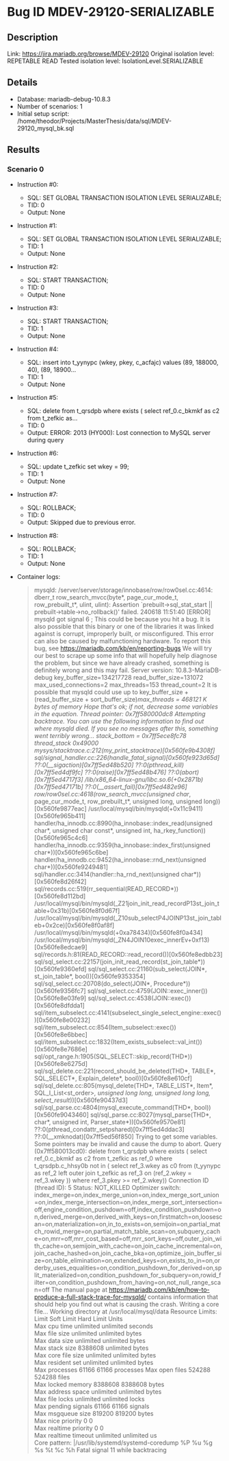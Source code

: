 # Bug ID MDEV-29120-SERIALIZABLE

## Description

Link:                     https://jira.mariadb.org/browse/MDEV-29120
Original isolation level: REPETABLE READ
Tested isolation level:   IsolationLevel.SERIALIZABLE


## Details
 * Database: mariadb-debug-10.8.3
 * Number of scenarios: 1
 * Initial setup script: /home/theodor/Projects/MasterThesis/data/sql/MDEV-29120_mysql_bk.sql

## Results
### Scenario 0
 * Instruction #0:
     - SQL:  SET GLOBAL TRANSACTION ISOLATION LEVEL SERIALIZABLE;
     - TID: 0
     - Output: None
 * Instruction #1:
     - SQL:  SET GLOBAL TRANSACTION ISOLATION LEVEL SERIALIZABLE;
     - TID: 1
     - Output: None
 * Instruction #2:
     - SQL:  START TRANSACTION;
     - TID: 0
     - Output: None
 * Instruction #3:
     - SQL:  START TRANSACTION;
     - TID: 1
     - Output: None
 * Instruction #4:
     - SQL:  insert into t_yynypc (wkey, pkey, c_acfajc) values (89, 188000, 40), (89, 18900...
     - TID: 1
     - Output: None
 * Instruction #5:
     - SQL:  delete from t_qrsdpb where exists ( select ref_0.c_bkmkf as c2 from t_zefkic as...
     - TID: 0
     - Output: ERROR: 2013 (HY000): Lost connection to MySQL server during query
 * Instruction #6:
     - SQL:  update t_zefkic set wkey = 99;
     - TID: 1
     - Output: None
 * Instruction #7:
     - SQL:  ROLLBACK;
     - TID: 0
     - Output: Skipped due to previous error.
 * Instruction #8:
     - SQL:  ROLLBACK;
     - TID: 1
     - Output: None

 * Container logs:
   > mysqld: /server/server/storage/innobase/row/row0sel.cc:4614: dberr_t row_search_mvcc(byte*, page_cur_mode_t, row_prebuilt_t*, ulint, ulint): Assertion `prebuilt->sql_stat_start || prebuilt->table->no_rollback()' failed.
   > 240618 11:51:40 [ERROR] mysqld got signal 6 ;
   > This could be because you hit a bug. It is also possible that this binary
   > or one of the libraries it was linked against is corrupt, improperly built,
   > or misconfigured. This error can also be caused by malfunctioning hardware.
   > To report this bug, see https://mariadb.com/kb/en/reporting-bugs
   > We will try our best to scrape up some info that will hopefully help
   > diagnose the problem, but since we have already crashed, 
   > something is definitely wrong and this may fail.
   > Server version: 10.8.3-MariaDB-debug
   > key_buffer_size=134217728
   > read_buffer_size=131072
   > max_used_connections=2
   > max_threads=153
   > thread_count=2
   > It is possible that mysqld could use up to 
   > key_buffer_size + (read_buffer_size + sort_buffer_size)*max_threads = 468121 K  bytes of memory
   > Hope that's ok; if not, decrease some variables in the equation.
   > Thread pointer: 0x7ff580000dc8
   > Attempting backtrace. You can use the following information to find out
   > where mysqld died. If you see no messages after this, something went
   > terribly wrong...
   > stack_bottom = 0x7ff5ece8fc78 thread_stack 0x49000
   > mysys/stacktrace.c:212(my_print_stacktrace)[0x560fe9b4308f]
   > sql/signal_handler.cc:226(handle_fatal_signal)[0x560fe923d65d]
   > ??:0(__sigaction)[0x7ff5ed48b520]
   > ??:0(pthread_kill)[0x7ff5ed4df9fc]
   > ??:0(raise)[0x7ff5ed48b476]
   > ??:0(abort)[0x7ff5ed4717f3]
   > /lib/x86_64-linux-gnu/libc.so.6(+0x2871b)[0x7ff5ed47171b]
   > ??:0(__assert_fail)[0x7ff5ed482e96]
   > row/row0sel.cc:4618(row_search_mvcc(unsigned char*, page_cur_mode_t, row_prebuilt_t*, unsigned long, unsigned long))[0x560fe9877eac]
   > /usr/local/mysql/bin/mysqld(+0x11c9411)[0x560fe965b411]
   > handler/ha_innodb.cc:8990(ha_innobase::index_read(unsigned char*, unsigned char const*, unsigned int, ha_rkey_function))[0x560fe965c4c6]
   > handler/ha_innodb.cc:9359(ha_innobase::index_first(unsigned char*))[0x560fe965c6be]
   > handler/ha_innodb.cc:9452(ha_innobase::rnd_next(unsigned char*))[0x560fe9249481]
   > sql/handler.cc:3414(handler::ha_rnd_next(unsigned char*))[0x560fe8d26f42]
   > sql/records.cc:519(rr_sequential(READ_RECORD*))[0x560fe8d112bd]
   > /usr/local/mysql/bin/mysqld(_Z21join_init_read_recordP13st_join_table+0x31b)[0x560fe8f0d67f]
   > /usr/local/mysql/bin/mysqld(_Z10sub_selectP4JOINP13st_join_tableb+0x2ce)[0x560fe8f0af8f]
   > /usr/local/mysql/bin/mysqld(+0xa78434)[0x560fe8f0a434]
   > /usr/local/mysql/bin/mysqld(_ZN4JOIN10exec_innerEv+0xf13)[0x560fe8edcae9]
   > sql/records.h:81(READ_RECORD::read_record())[0x560fe8edbb23]
   > sql/sql_select.cc:22157(join_init_read_record(st_join_table*))[0x560fe9360efd]
   > sql/sql_select.cc:21160(sub_select(JOIN*, st_join_table*, bool))[0x560fe9353354]
   > sql/sql_select.cc:20708(do_select(JOIN*, Procedure*))[0x560fe9356fc7]
   > sql/sql_select.cc:4759(JOIN::exec_inner())[0x560fe8e03fe9]
   > sql/sql_select.cc:4538(JOIN::exec())[0x560fe8dfdda1]
   > sql/item_subselect.cc:4141(subselect_single_select_engine::exec())[0x560fe8e00232]
   > sql/item_subselect.cc:854(Item_subselect::exec())[0x560fe8e6bbec]
   > sql/item_subselect.cc:1832(Item_exists_subselect::val_int())[0x560fe8e7686e]
   > sql/opt_range.h:1905(SQL_SELECT::skip_record(THD*))[0x560fe8e6275d]
   > sql/sql_delete.cc:221(record_should_be_deleted(THD*, TABLE*, SQL_SELECT*, Explain_delete*, bool))[0x560fe8e610cf]
   > sql/sql_delete.cc:805(mysql_delete(THD*, TABLE_LIST*, Item*, SQL_I_List<st_order>*, unsigned long long, unsigned long long, select_result*))[0x560fe90437d3]
   > sql/sql_parse.cc:4804(mysql_execute_command(THD*, bool))[0x560fe9043460]
   > sql/sql_parse.cc:8027(mysql_parse(THD*, char*, unsigned int, Parser_state*))[0x560fe9570e81]
   > ??:0(pthread_condattr_setpshared)[0x7ff5ed4ddac3]
   > ??:0(__xmknodat)[0x7ff5ed56f850]
   > Trying to get some variables.
   > Some pointers may be invalid and cause the dump to abort.
   > Query (0x7ff580013cd0): delete from t_qrsdpb where exists ( select ref_0.c_bkmkf as c2 from t_zefkic as ref_0 where t_qrsdpb.c_hhsy0b not in ( select ref_3.wkey as c0 from (t_yynypc as ref_2 left outer join t_zefkic as ref_3 on (ref_2.wkey = ref_3.wkey )) where ref_3.pkey >= ref_2.wkey))
   > Connection ID (thread ID): 5
   > Status: NOT_KILLED
   > Optimizer switch: index_merge=on,index_merge_union=on,index_merge_sort_union=on,index_merge_intersection=on,index_merge_sort_intersection=off,engine_condition_pushdown=off,index_condition_pushdown=on,derived_merge=on,derived_with_keys=on,firstmatch=on,loosescan=on,materialization=on,in_to_exists=on,semijoin=on,partial_match_rowid_merge=on,partial_match_table_scan=on,subquery_cache=on,mrr=off,mrr_cost_based=off,mrr_sort_keys=off,outer_join_with_cache=on,semijoin_with_cache=on,join_cache_incremental=on,join_cache_hashed=on,join_cache_bka=on,optimize_join_buffer_size=on,table_elimination=on,extended_keys=on,exists_to_in=on,orderby_uses_equalities=on,condition_pushdown_for_derived=on,split_materialized=on,condition_pushdown_for_subquery=on,rowid_filter=on,condition_pushdown_from_having=on,not_null_range_scan=off
   > The manual page at https://mariadb.com/kb/en/how-to-produce-a-full-stack-trace-for-mysqld/ contains
   > information that should help you find out what is causing the crash.
   > Writing a core file...
   > Working directory at /usr/local/mysql/data
   > Resource Limits:
   > Limit                     Soft Limit           Hard Limit           Units     
   > Max cpu time              unlimited            unlimited            seconds   
   > Max file size             unlimited            unlimited            bytes     
   > Max data size             unlimited            unlimited            bytes     
   > Max stack size            8388608              unlimited            bytes     
   > Max core file size        unlimited            unlimited            bytes     
   > Max resident set          unlimited            unlimited            bytes     
   > Max processes             61166                61166                processes 
   > Max open files            524288               524288               files     
   > Max locked memory         8388608              8388608              bytes     
   > Max address space         unlimited            unlimited            bytes     
   > Max file locks            unlimited            unlimited            locks     
   > Max pending signals       61166                61166                signals   
   > Max msgqueue size         819200               819200               bytes     
   > Max nice priority         0                    0                    
   > Max realtime priority     0                    0                    
   > Max realtime timeout      unlimited            unlimited            us        
   > Core pattern: |/usr/lib/systemd/systemd-coredump %P %u %g %s %t %c %h
   > Fatal signal 11 while backtracing
